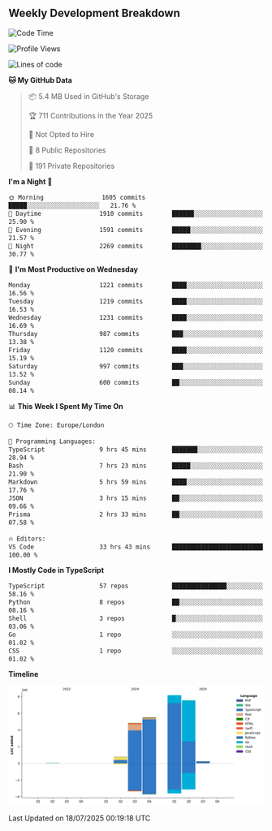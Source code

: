 


## Weekly Development Breakdown
<!--START_SECTION:waka-->
![Code Time](http://img.shields.io/badge/Code%20Time-2%2C846%20hrs%2018%20mins-blue)

![Profile Views](http://img.shields.io/badge/Profile%20Views-0-blue)

![Lines of code](https://img.shields.io/badge/From%20Hello%20World%20I%27ve%20Written-27.2%20million%20lines%20of%20code-blue)

**🐱 My GitHub Data** 

> 📦 5.4 MB Used in GitHub's Storage 
 > 
> 🏆 711 Contributions in the Year 2025
 > 
> 🚫 Not Opted to Hire
 > 
> 📜 8 Public Repositories 
 > 
> 🔑 191 Private Repositories 
 > 
**I'm a Night 🦉** 

```text
🌞 Morning                1605 commits        █████░░░░░░░░░░░░░░░░░░░░   21.76 % 
🌆 Daytime                1910 commits        ██████░░░░░░░░░░░░░░░░░░░   25.90 % 
🌃 Evening                1591 commits        █████░░░░░░░░░░░░░░░░░░░░   21.57 % 
🌙 Night                  2269 commits        ████████░░░░░░░░░░░░░░░░░   30.77 % 
```
📅 **I'm Most Productive on Wednesday** 

```text
Monday                   1221 commits        ████░░░░░░░░░░░░░░░░░░░░░   16.56 % 
Tuesday                  1219 commits        ████░░░░░░░░░░░░░░░░░░░░░   16.53 % 
Wednesday                1231 commits        ████░░░░░░░░░░░░░░░░░░░░░   16.69 % 
Thursday                 987 commits         ███░░░░░░░░░░░░░░░░░░░░░░   13.38 % 
Friday                   1120 commits        ████░░░░░░░░░░░░░░░░░░░░░   15.19 % 
Saturday                 997 commits         ███░░░░░░░░░░░░░░░░░░░░░░   13.52 % 
Sunday                   600 commits         ██░░░░░░░░░░░░░░░░░░░░░░░   08.14 % 
```


📊 **This Week I Spent My Time On** 

```text
🕑︎ Time Zone: Europe/London

💬 Programming Languages: 
TypeScript               9 hrs 45 mins       ███████░░░░░░░░░░░░░░░░░░   28.94 % 
Bash                     7 hrs 23 mins       █████░░░░░░░░░░░░░░░░░░░░   21.90 % 
Markdown                 5 hrs 59 mins       ████░░░░░░░░░░░░░░░░░░░░░   17.76 % 
JSON                     3 hrs 15 mins       ██░░░░░░░░░░░░░░░░░░░░░░░   09.66 % 
Prisma                   2 hrs 33 mins       ██░░░░░░░░░░░░░░░░░░░░░░░   07.58 % 

🔥 Editors: 
VS Code                  33 hrs 43 mins      █████████████████████████   100.00 % 
```

**I Mostly Code in TypeScript** 

```text
TypeScript               57 repos            ███████████████░░░░░░░░░░   58.16 % 
Python                   8 repos             ██░░░░░░░░░░░░░░░░░░░░░░░   08.16 % 
Shell                    3 repos             █░░░░░░░░░░░░░░░░░░░░░░░░   03.06 % 
Go                       1 repo              ░░░░░░░░░░░░░░░░░░░░░░░░░   01.02 % 
CSS                      1 repo              ░░░░░░░░░░░░░░░░░░░░░░░░░   01.02 % 
```



**Timeline**

![Lines of Code chart](https://raw.githubusercontent.com/mars-arch/mars-arch/main/assets/bar_graph.png)


 Last Updated on 18/07/2025 00:19:18 UTC
<!--END_SECTION:waka-->
